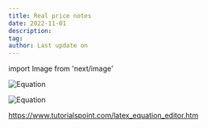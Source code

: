 ```yaml
---
title: Real price notes
date: 2022-11-01
description:
tag:
author: Last update on
---
```


import Image from 'next/image'

![Equation](https://math.vercel.app?from=Real\:change=Nominal\:change-Inflation\:change)


![Equation](https://math.vercel.app?from=\frac{1}{\Gamma(s)}\int_{0}^{\infty}\frac{u^{s-1}}{e^{u}-1}\mathrm{d}u)

https://www.tutorialspoint.com/latex_equation_editor.htm
